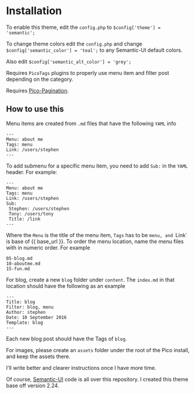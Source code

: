# Installation

To enable this theme, edit the `config.php` to `$config['theme'] = 'semantic';`

To change theme colors edit the `config.php` and change `$config['semantic_color'] = 'teal';` to any Semantic-UI default colors.

Also edit `$config['semantic_alt_color'] = 'grey';`

Requires `PicoTags` plugins to properly use menu item and filter post depending on the category.

Requires [Pico-Pagination](https://github.com/rewdy/Pico-Pagination). 

## How to use this

Menu items are created from `.md` files that have the following `YAML` info

```
--- 
Menu: about me 
Tags: menu
Link: /users/stephen 
---
```

To add submenu for a specific menu item, you need to add `Sub:` in the `YAML` header. For example:
```
--- 
Menu: about me 
Tags: menu
Link: /users/stephen 
Sub:
 Stephen: /users/stephen
 Tony: /users/tony
 Title: /link
---
```

Where the `Menu` is the title of the menu item, `Tags` has to be `menu, and `Link` is base of {{ base_url }}. To order the menu location, name the menu files with in numeric order. For example 

```
05-blog.md
10-aboutme.md
15-fun.md
```

For blog, create a new `blog` folder under `content`. The `index.md` in that location should have the following as an example

```
---
Title: blog
Filter: blog, menu
Author: stephen
Date: 10 September 2016
Template: blog
---
```

Each new blog post should have the Tags of `blog`. 

For images, please create an `assets` folder under the root of the Pico install, and keep the assets there. 

I'll write better and clearer instructions once I have more time. 

Of course, [Semantic-UI](https://github.com/Semantic-Org/Semantic-UI) code is all over this repository. I created this theme base off version 2.24. 
